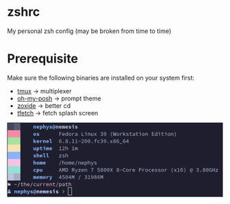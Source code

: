 # zshrc
My personal zsh config (may be broken from time to time)

# Prerequisite
Make sure the following binaries are installed on your system first:
 - [tmux](https://github.com/tmux/tmux) -> multiplexer
 - [oh-my-posh](https://github.com/jandedobbeleer/oh-my-posh) -> prompt theme
 - [zoxide](https://github.com/ajeetdsouza/zoxide) -> better cd
 - [tfetch](https://github.com/Nephys/tfetch) -> fetch splash screen

![prompt](./prompt.png)
